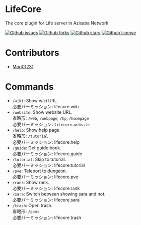 # LifeCore

The core plugin for Life server in Azisaba Network

[![Github issues](https://img.shields.io/github/issues/AzisabaNetwork/LifeCore)](https://github.com/AzisabaNetwork/LifeCore/issues)
[![Github forks](https://img.shields.io/github/forks/AzisabaNetwork/LifeCore)](https://github.com/AzisabaNetwork/LifeCore/network/members)
[![Github stars](https://img.shields.io/github/stars/AzisabaNetwork/LifeCore)](https://github.com/AzisabaNetwork/LifeCore/stargazers)
[![Github license](https://img.shields.io/github/license/AzisabaNetwork/LifeCore)](https://github.com/AzisabaNetwork/LifeCore/)

# Contributors
- [Mori01231](https://github.com/Mori01231)

# Commands

- ``/wiki``:
    Show wiki URL.  
    必要パーミッション: lifecore.wiki
- ``/website``: Show website URL.  
    省略形: ``/web``, ``/webpage``, ``/hp``, ``/homepage``  
    必要パーミッション: ``lifecore.website``
- ``/help``: Show help page.  
    省略形: ``/tutorial``  
    必要パーミッション: lifecore.help
- ``/guide``:
    Get guide book.  
    必要パーミッション: lifecore.guide
- ``/tutorial``:
    Skip to tutorial.  
    必要パーミッション: lifecore.tutorial
- ``/pve``:
    Teleport to dungeon.  
    必要パーミッション: lifecore.pve
- ``/rank``:
    Show rank.  
    必要パーミッション: lifecore.rank
- ``/sara``:
    Switch between showing sara and not.  
    必要パーミッション: lifecore.sara
- ``/trash``:
    Open trash.  
    省略形: ``/gomi``  
    必要パーミッション: lifecore.trash

